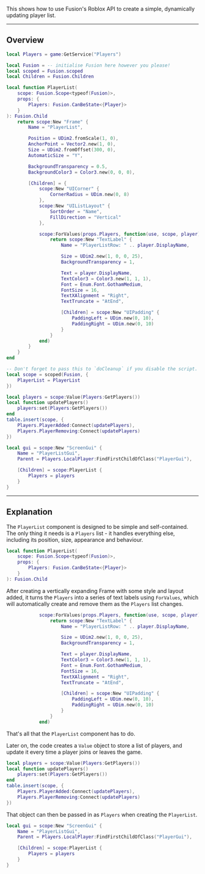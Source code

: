 This shows how to use Fusion's Roblox API to create a simple, dynamically
updating player list.

-----

## Overview

```Lua linenums="1"
local Players = game:GetService("Players")

local Fusion = -- initialise Fusion here however you please!
local scoped = Fusion.scoped
local Children = Fusion.Children

local function PlayerList(
	scope: Fusion.Scope<typeof(Fusion)>,
	props: {
		Players: Fusion.CanBeState<{Player}>
	}
): Fusion.Child
	return scope:New "Frame" {
		Name = "PlayerList",

		Position = UDim2.fromScale(1, 0),
		AnchorPoint = Vector2.new(1, 0),
		Size = UDim2.fromOffset(300, 0),
		AutomaticSize = "Y",

		BackgroundTransparency = 0.5,
		BackgroundColor3 = Color3.new(0, 0, 0),

		[Children] = {
			scope:New "UICorner" {
				CornerRadius = UDim.new(0, 8)
			},
			scope:New "UIListLayout" {
				SortOrder = "Name",
				FillDirection = "Vertical"
			},

			scope:ForValues(props.Players, function(use, scope, player)
				return scope:New "TextLabel" {
					Name = "PlayerListRow: " .. player.DisplayName,

					Size = UDim2.new(1, 0, 0, 25),
					BackgroundTransparency = 1,

					Text = player.DisplayName,
					TextColor3 = Color3.new(1, 1, 1),
					Font = Enum.Font.GothamMedium,
					FontSize = 16,
					TextXAlignment = "Right",
					TextTruncate = "AtEnd",

					[Children] = scope:New "UIPadding" {
						PaddingLeft = UDim.new(0, 10),
						PaddingRight = UDim.new(0, 10)
					}
				}
			end)
		}
	}
end

-- Don't forget to pass this to `doCleanup` if you disable the script.
local scope = scoped(Fusion, {
	PlayerList = PlayerList
})

local players = scope:Value(Players:GetPlayers())
local function updatePlayers()
	players:set(Players:GetPlayers())
end
table.insert(scope, {
	Players.PlayerAdded:Connect(updatePlayers),
	Players.PlayerRemoving:Connect(updatePlayers)
})

local gui = scope:New "ScreenGui" {
	Name = "PlayerListGui",
	Parent = Players.LocalPlayer:FindFirstChildOfClass("PlayerGui"),

	[Children] = scope:PlayerList {
		Players = players
	}
}
```

-----

## Explanation

The `PlayerList` component is designed to be simple and self-contained. The only
thing it needs is a `Players` list - it handles everything else, including its
position, size, appearance and behaviour.

```Lua linenums="7"
local function PlayerList(
	scope: Fusion.Scope<typeof(Fusion)>,
	props: {
		Players: Fusion.CanBeState<{Player}>
	}
): Fusion.Child
```

After creating a vertically expanding Frame with some style and layout added,
it turns the `Players` into a series of text labels using `ForValues`, which
will automatically create and remove them as the `Players` list changes.

```Lua linenums="33"
			scope:ForValues(props.Players, function(use, scope, player)
				return scope:New "TextLabel" {
					Name = "PlayerListRow: " .. player.DisplayName,

					Size = UDim2.new(1, 0, 0, 25),
					BackgroundTransparency = 1,

					Text = player.DisplayName,
					TextColor3 = Color3.new(1, 1, 1),
					Font = Enum.Font.GothamMedium,
					FontSize = 16,
					TextXAlignment = "Right",
					TextTruncate = "AtEnd",

					[Children] = scope:New "UIPadding" {
						PaddingLeft = UDim.new(0, 10),
						PaddingRight = UDim.new(0, 10)
					}
				}
			end)
```

That's all that the `PlayerList` component has to do.

Later on, the code creates a `Value` object to store a list of players, and
update it every time a player joins or leaves the game.

```Lua linenums="62"
local players = scope:Value(Players:GetPlayers())
local function updatePlayers()
	players:set(Players:GetPlayers())
end
table.insert(scope, {
	Players.PlayerAdded:Connect(updatePlayers),
	Players.PlayerRemoving:Connect(updatePlayers)
})
```

That object can then be passed in as `Players` when creating the `PlayerList`.

```Lua linenums="71" hl_lines="6"
local gui = scope:New "ScreenGui" {
	Name = "PlayerListGui",
	Parent = Players.LocalPlayer:FindFirstChildOfClass("PlayerGui"),

	[Children] = scope:PlayerList {
		Players = players
	}
}
```